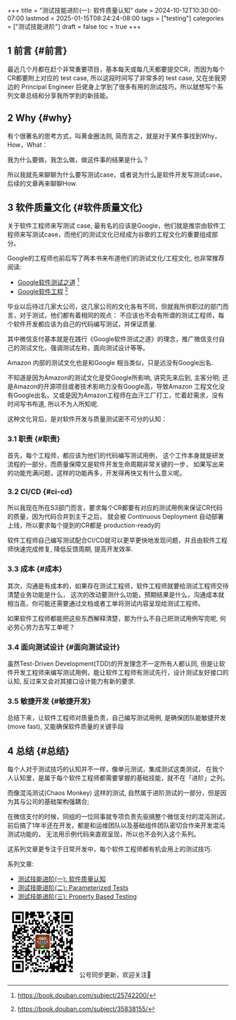 +++
title = "测试技能进阶(一): 软件质量认知"
date = 2024-10-12T10:30:00-07:00
lastmod = 2025-01-15T08:24:24-08:00
tags = ["testing"]
categories = ["测试技能进阶"]
draft = false
toc = true
+++

## <span class="section-num">1</span> 前言 {#前言}

最近几个月都在赶个非常重要项目，基本每天或每几天都要提交CR，而因为每个CR都要附上对应的 test case, 所以这段时间写了非常多的 test case, 又在坐我旁边的 Principal Engineer 巨佬身上学到了很多有用的测试技巧，所以就想写个系列文章总结和分享我所学到的新技能。


## <span class="section-num">2</span> Why {#why}

有个很著名的思考方式，叫黄金圈法则, 简而言之，就是对于某件事找到Why，How，What：

我为什么要做，我怎么做，做这件事的结果是什么？

所以我就先来聊聊为什么要写测试case，或者说为什么是软件开发写测试case，后续的文章再来聊聊How.


## <span class="section-num">3</span> 软件质量文化 {#软件质量文化}

关于软件工程师来写测试 case, 最有名的应该是Google，他们就是推崇由软件工程师来写测试case，而他们的测试文化已经成为谷歌的工程文化的重要组成部分。

Google的工程师也前后写了两本书来布道他们的测试文化/工程文化, 也非常推荐阅读:

-   [Google软件测试之道](https://book.douban.com/subject/25742200/)&nbsp;[^fn:1]
-   [Google软件工程](https://book.douban.com/subject/35838155/)&nbsp;[^fn:2]

毕业以后待过几家大公司，这几家公司的文化各有不同，但就我所供职过的部门而言，对于测试，他们都有着相同的观点：
不应该也不会有所谓的测试工程师，每个软件开发都应该为自己的代码编写测试，并保证质量.

其中微信支付基本就是在践行《Google软件测试之道》的理念，推广微信支付自己的测试文化，强调测试左称，面向测试设计等等。

Amazon 内部的测试文化也是和Google 相当类似，只是远没有Google出名.

不知道是因为Amazon的测试文化是受Google所影响, 讲究先来后到, 主客分明; 还是Amazon的开源项目或者技术影响力没有Google高，导致Amazon 工程文化没有Google出名，又或是因为Amazon工程师在血汗工厂打工，忙着赶需求，没有时间写书布道, 所以不为人所知呢.

这种文化背后，是对软件开发与质量测试密不可分的认知：


### <span class="section-num">3.1</span> 职责 {#职责}

首先，每个工程师，都应该为他们的代码编写测试用例，
这个工作本身就是研发流程的一部分，而质量保障又是软件开发生命周期非常关键的一步，
如果写出来的功能充满问题，这样的功能再多，开发得再快又有什么意义呢。


### <span class="section-num">3.2</span> CI/CD {#ci-cd}

所以我现在所在S3部门而言，要求每个CR都要有对应的测试用例来保证CR代码的质量，因为代码合并到主干之后，
就会被 Continuous Deployment 自动部署上线，所以要求每个提到的CR都是 production-ready的

软件工程师自己编写测试配合CI/CD就可以更早更快地发现问题，并且由软件工程师快速完成修复, 降低反馈周期, 提高开发效率.


### <span class="section-num">3.3</span> 成本 {#成本}

其次，沟通是有成本的，如果存在测试工程师，软件工程师就要给测试工程师交待清楚业务功能是什么，
这次的改动要测什么功能，预期结果是什么，沟通成本就相当高，你可能还需要通过文档或者工单将测试内容呈现给测试工程师。

如果软件工程师都能把这些东西解释清楚，那为什么不自己把测试用例写完呢, 何必劳心劳力去写工单呢？


### <span class="section-num">3.4</span> 面向测试设计 {#面向测试设计}

虽然Test-Driven Development(TDD)的开发理念不一定所有人都认同, 但是让软件开发工程师来编写测试用例，能让软件工程师有测试先行，设计测试友好接口的认知, 反过来又会对其接口设计能力有新的要求.


### <span class="section-num">3.5</span> 敏捷开发 {#敏捷开发}

总结下来，让软件工程师对质量负责，自己编写测试用例, 是确保团队能敏捷开发(move fast), 又能确保软件质量的关键手段


## <span class="section-num">4</span> 总结 {#总结}

每个人对于测试技巧的认知并不一样，像单元测试，集成测试这类测试，
在我个人认知里，是属于每个软件工程师都需要掌握的基础技能，就不在「进阶」之列。

而像混沌测试(Chaos Monkey) 这样的测试, 自然属于进阶测试的一部分，但是因为其与公司的基础架构强耦合;

在微信支付的时候，同组的一位同事就专项负责先驱搞整个微信支付的混沌测试，
前后搞了1年半还在开发，都是和运维团队以及基础组件团队密切合作来开发混沌测试功能的，
无法用示例代码来直观呈现，所以也不会列入这个系列。

这系列文章更专注于日常开发中，每个软件工程师都有机会用上的测试技巧.

系列文章:

-   [测试技能进阶(一): 软件质量认知](https://ramsayleung.github.io/zh/post/2024/%E6%B5%8B%E8%AF%95%E6%8A%80%E8%83%BD%E8%BF%9B%E9%98%B6%E4%B8%80_%E8%BD%AF%E4%BB%B6%E8%B4%A8%E9%87%8F%E8%AE%A4%E7%9F%A5/)
-   [测试技能进阶(二): Parameterized Tests](https://ramsayleung.github.io/zh/post/2024/%E6%B5%8B%E8%AF%95%E6%8A%80%E8%83%BD%E8%BF%9B%E9%98%B6%E4%BA%8C_parameterized_tests/)
-   [测试技能进阶(三): Property Based Testing](https://ramsayleung.github.io/zh/post/2024/%E6%B5%8B%E8%AF%95%E6%8A%80%E8%83%BD%E8%BF%9B%E9%98%B6%E4%B8%89_property_based_testing/)


<div center class="qr-container">
<img src="/ox-hugo/qrcode_gh_e06d750e626f_1.jpg" alt="qrcode_gh_e06d750e626f_1.jpg" width="160px" height="160px" center="t" class="qr-container" />
公号同步更新，欢迎关注👻
</div>

[^fn:1]: <https://book.douban.com/subject/25742200/>
[^fn:2]: <https://book.douban.com/subject/35838155/>
